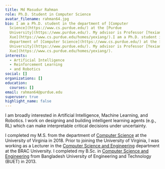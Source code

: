 ```yaml
---
title: Md Masudur Rahman
role: Ph.D. Student in Computer Science
avatar_filename: rahman64.jpg
bio: I am a Ph.D. student in the department of [Computer
  Science](https://www.cs.purdue.edu/) at the [Purdue
  University](https://www.purdue.edu/). My advisor is Professor [Yexiang
  Xue](https://www.cs.purdue.edu/homes/yexiang/).I am a Ph.D. student in the
  department of [Computer Science](https://www.cs.purdue.edu/) at the [Purdue
  University](https://www.purdue.edu/). My advisor is Professor [Yexiang
  Xue](https://www.cs.purdue.edu/homes/yexiang/).
interests:
  - Artificial Intelligence
  - Reinforcement Learning
  - and Robotics
social: []
organizations: []
education:
  courses: []
email: rahman64@purdue.edu
superuser: true
highlight_name: false
---
```



I am broadly interested in Artificial Intelligence, Machine Learning, and Robotics. I work on designing and building intelligent learning agents (e.g., RL) which can make interpretable critical decisions under uncertainty.

I completed my M.S. from the department of [Computer Science](https://engineering.virginia.edu/departments/computer-science) at the University of Virginia in 2018. Prior to joining the University of Virginia, I was working as a Lecturer in the [Computer Science and Engineering](http://www.bracu.ac.bd/academics/departments/computer-science-and-engineering) department at the BRAC University. I completed my B.Sc. in [Computer Science and Engineering](http://cse.buet.ac.bd/) from Bangladesh University of Engineering and Technology (BUET) in 2013.